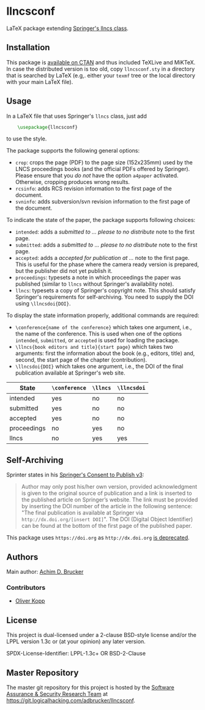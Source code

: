 # llncsconf

LaTeX package extending [Springer's llncs class](https://ctan.org/pkg/llncs).

## Installation

This package is [available on CTAN](https://www.ctan.org/pkg/llncsconf)
and thus included TeXLive and MiKTeX. In case the distributed version
is too old, copy `llncsconf.sty` in a directory that is searched by LaTeX
(e.g,. either your `texmf` tree or the local directory with your main
LaTeX file).

## Usage

In a LaTeX file that uses Springer's `llncs` class, just add

```tex
    \usepackage{llncsconf}
```

to use the style.

The package supports the following general options:

* `crop`: crops the page (PDF) to the page size (152x235mm) used by
  the LNCS proceedings books (and the official PDFs offered by
  Springer). Please ensure that you *do not* have the option
  `a4paper` activated. Otherwise, cropping produces wrong results.
* `rcsinfo`: adds RCS revision information to the first page of
  the document.
* `svninfo`: adds subversion/svn revision information to the
  first page of the document.

To indicate the state of the paper, the package supports following choices:

* `intended`: adds a *submitted to ... please to no distribute* note
  to the first page.
* `submitted`: adds a *submitted to ... please to no distribute* note
  to the first page.
* `accepted`: adds a *accepted for publication at ...* note
  to the first page. This is useful for the phase where the camera
  ready version is prepared, but the publisher did not yet publish it.
* `proceedings`: typesets a note in which proceedings the paper was
  published (similar to `llncs` without Springer's availability note).
* `llncs`: typesets a copy of Springer's copyright note. This should
  satisfy Springer's requirements for self-archiving.
  You need to supply the DOI using `\llncsdoi{DOI}`.

To display the state information properly, additional commands are required:

* `\conference{name of the conference}` which takes one argument,
  i.e., the name of the conference. This is used when one of the
  options `intended`, `submitted`, or `accepted` is used for loading
  the package.
* `\llncs{book editors and title}{start page}` which takes two
  arguments: first the information about the book (e.g., editors,
  title) and, second, the start page of the chapter (contribution).
* `\llncsdoi{DOI}` which takes one argument,
  i.e., the DOI of the final publication available at Springer's web site.

| State | `\conference` | `\llncs` | `\llncsdoi` |
| -- | -- | -- | -- |
| intended | yes | no | no |
| submitted | yes | no | no |
| accepted | yes | no | no |
| proceedings | no | yes | no |
| llncs | no | yes | yes |

## Self-Archiving

Sprinter states in his [Springer's Consent to Publish v3](https://resource-cms.springernature.com/springer-cms/rest/v1/content/15433008/data/Contract_Book_Contributor_Consent_to_Publish_LNCS_SIPAut):

> Author may only post his/her own version, provided acknowledgment is given 
> to the original source of publication and a link is inserted to the published
> article on Springer’s website. The link must be provided by inserting the DOI
> number of the article in the following sentence:
> "The final publication is available at Springer via 
> `http://dx.doi.org/[insert DOI]`".
The DOI (Digital Object Identifier) can be found at the bottom of the first page
of the published paper.

This package uses `https://doi.org` as `http://dx.doi.org` 
[is deprecated](https://www.doi.org/factsheets/DOIIdentifierSpecs.html).

## Authors

Main author: [Achim D. Brucker](http://www.brucker.ch/)

### Contributors

* [Oliver Kopp](https://github.com/koppor/)

## License

This project is dual-licensed under a 2-clause BSD-style license and/or 
the LPPL version 1.3c or (at your opinion) any later version. 

SPDX-License-Identifier: LPPL-1.3c+ OR BSD-2-Clause

## Master Repository

The master git repository for this project is hosted by the [Software
Assurance & Security Research Team](https://logicalhacking.com) at
<https://git.logicalhacking.com/adbrucker/llncsconf>.
